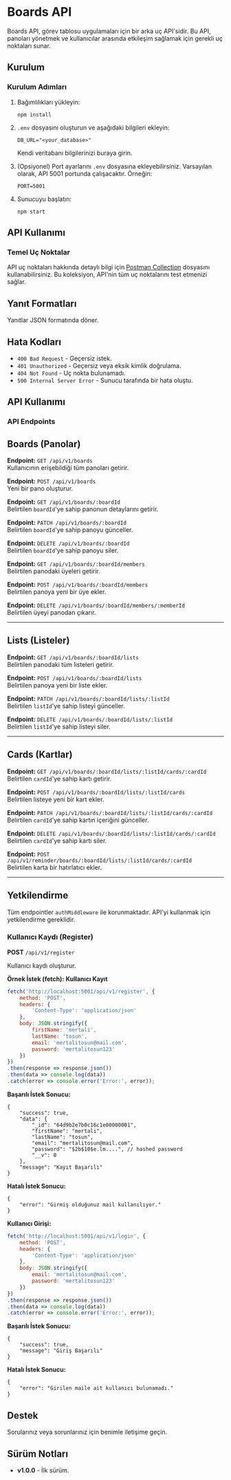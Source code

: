 # Boards API

Boards API, görev tablosu uygulamaları için bir arka uç API'sidir. Bu API, panoları yönetmek ve kullanıcılar arasında etkileşim sağlamak için gerekli uç noktaları sunar.

## Kurulum

### Kurulum Adımları

1. Bağımlılıkları yükleyin:
    ```
    npm install
    ```

2. `.env` dosyasını oluşturun ve aşağıdaki bilgileri ekleyin:
    ```env
    DB_URL="<your_database>"
    ```
    Kendi veritabanı bilgilerinizi buraya girin.

3. (Opsiyonel) Port ayarlarını `.env` dosyasına ekleyebilirsiniz. Varsayılan olarak, API 5001 portunda çalışacaktır. Örneğin:
    ```env
    PORT=5001
    ```

4. Sunucuyu başlatın:
    ```
    npm start
    ```

## API Kullanımı

### Temel Uç Noktalar

API uç noktaları hakkında detaylı bilgi için [Postman Collection](https://github.com/mertalitosun/kanban-task/tree/main/postman) dosyasını kullanabilirsiniz. Bu koleksiyon, API'nin tüm uç noktalarını test etmenizi sağlar.


## Yanıt Formatları

Yanıtlar JSON formatında döner.

## Hata Kodları

- `400 Bad Request` - Geçersiz istek.
- `401 Unauthorized` - Geçersiz veya eksik kimlik doğrulama.
- `404 Not Found` - Uç nokta bulunamadı.
- `500 Internal Server Error` - Sunucu tarafında bir hata oluştu.

## API Kullanımı

### API Endpoints

## Boards (Panolar)

**Endpoint:** `GET /api/v1/boards`  
Kullanıcının erişebildiği tüm panoları getirir.

**Endpoint:** `POST /api/v1/boards`  
Yeni bir pano oluşturur.

**Endpoint:** `GET /api/v1/boards/:boardId`  
Belirtilen `boardId`'ye sahip panonun detaylarını getirir.

**Endpoint:** `PATCH /api/v1/boards/:boardId`  
Belirtilen `boardId`'ye sahip panoyu günceller.

**Endpoint:** `DELETE /api/v1/boards/:boardId`  
Belirtilen `boardId`'ye sahip panoyu siler.

**Endpoint:** `GET /api/v1/boards/:boardId/members`  
Belirtilen panodaki üyeleri getirir.

**Endpoint:** `POST /api/v1/boards/:boardId/members`  
Belirtilen panoya yeni bir üye ekler.

**Endpoint:** `DELETE /api/v1/boards/:boardId/members/:memberId`  
Belirtilen üyeyi panodan çıkarır.

---

## Lists (Listeler)

**Endpoint:** `GET /api/v1/boards/:boardId/lists`  
Belirtilen panodaki tüm listeleri getirir.


**Endpoint:** `POST /api/v1/boards/:boardId/lists`  
Belirtilen panoya yeni bir liste ekler.


**Endpoint:** `PATCH /api/v1/boards/:boardId/lists/:listId`  
Belirtilen `listId`'ye sahip listeyi günceller.


**Endpoint:** `DELETE /api/v1/boards/:boardId/lists/:listId`  
Belirtilen `listId`'ye sahip listeyi siler.

---

## Cards (Kartlar)

**Endpoint:** `GET /api/v1/boards/:boardId/lists/:listId/cards/:cardId`  
Belirtilen `cardId`'ye sahip kartı getirir.


**Endpoint:** `POST /api/v1/boards/:boardId/lists/:listId/cards`  
Belirtilen listeye yeni bir kart ekler.

**Endpoint:** `PATCH /api/v1/boards/:boardId/lists/:listId/cards/:cardId`  
Belirtilen `cardId`'ye sahip kartın içeriğini günceller.

**Endpoint:** `DELETE /api/v1/boards/:boardId/lists/:listId/cards/:cardId`  
Belirtilen `cardId`'ye sahip kartı siler.

**Endpoint:** `POST /api/v1/reminder/boards/:boardId/lists/:listId/cards/:cardId`  
Belirtilen karta bir hatırlatıcı ekler.

---

## Yetkilendirme
Tüm endpointler `authMiddleware` ile korunmaktadır. API'yi kullanmak için yetkilendirme gereklidir.


### Kullanıcı Kaydı (Register)

**POST** `/api/v1/register`

Kullanıcı kaydı oluşturur.

**Örnek İstek (fetch):**
**Kullanıcı Kayıt**

```javascript
fetch('http://localhost:5001/api/v1/register', {
    method: 'POST',
    headers: {
        'Content-Type': 'application/json'
    },
    body: JSON.stringify({
        firstName: 'mertali',
        lastName: 'tosun',
        email: 'mertalitosun@mail.com',
        password: 'mertalitosun123'
    })
})
.then(response => response.json())
.then(data => console.log(data))
.catch(error => console.error('Error:', error));
```
**Başarılı İstek Sonucu:**
```
{
    "success": true,
    "data": {
        "_id": "64d9b2e7b0c16c1e00000001",
        "firstName": "mertali",
        "lastName": "tosun",
        "email": "mertalitosun@mail.com",
        "password": "$2b$10$e.lm....", // hashed password
        "__v": 0
    },
    "message": "Kayıt Başarılı"
}
```

**Hatalı İstek Sonucu:**
```
{
    "error": "Girmiş olduğunuz mail kullanılıyor."
}
```

**Kullanıcı Girişi:**
```javascript
fetch('http://localhost:5001/api/v1/login', {
    method: 'POST',
    headers: {
        'Content-Type': 'application/json'
    },
    body: JSON.stringify({
        email: 'mertalitosun@mail.com',
        password: 'mertalitosun123'
    })
})
.then(response => response.json())
.then(data => console.log(data))
.catch(error => console.error('Error:', error));
```
**Başarılı İstek Sonucu:**
```
{
    "success": true,
    "message": "Giriş Başarılı"
}
```

**Hatalı İstek Sonucu:**
```
{
    "error": "Girilen maile ait kullanıcı bulunamadı."
}
```

## Destek

Sorularınız veya sorunlarınız için benimle iletişime geçin.

## Sürüm Notları

- **v1.0.0** - İlk sürüm.
